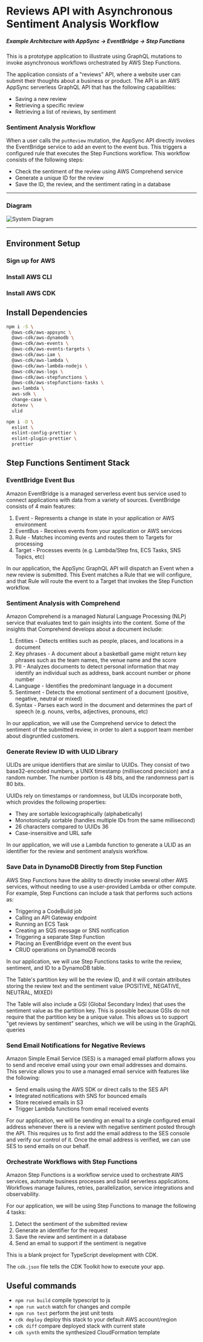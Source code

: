 # Reviews API with Asynchronous Sentiment Analysis Workflow

##### Example Architecture with AppSync -> EventBridge -> Step Functions

This is a prototype application to illustrate using GraphQL mutations to invoke asynchronous workflows orchestrated by AWS Step Functions.

The application consists of a "reviews" API, where a website user can submit their thoughts about a business or product. The API is an AWS AppSync serverless GraphQL API that has the following capabilities:

- Saving a new review
- Retrieving a specific review
- Retrieving a list of reviews, by sentiment

### Sentiment Analysis Workflow

When a user calls the `putReview` mutation, the AppSync API directly invokes the EventBridge service to add an event to the event bus. This triggers a configured rule that executes the Step Functions workflow. This workflow consists of the following steps:

- Check the sentiment of the review using AWS Comprehend service
- Generate a unique ID for the review
- Save the ID, the review, and the sentiment rating in a database

---

### Diagram

![System Diagram](/diagram.png)

---

## Environment Setup

### Sign up for AWS

### Install AWS CLI

### Install AWS CDK

## Install Dependencies

```bash
npm i -S \
  @aws-cdk/aws-appsync \
  @aws-cdk/aws-dynamodb \
  @aws-cdk/aws-events \
  @aws-cdk/aws-events-targets \
  @aws-cdk/aws-iam \
  @aws-cdk/aws-lambda \
  @aws-cdk/aws-lambda-nodejs \
  @aws-cdk/aws-logs \
  @aws-cdk/aws-stepfunctions \
  @aws-cdk/aws-stepfunctions-tasks \
  aws-lambda \
  aws-sdk \
  change-case \
  dotenv \
  ulid

npm i -D \
  eslint \
  eslint-config-prettier \
  eslint-plugin-prettier \
  prettier
```

## Step Functions Sentiment Stack

### EventBridge Event Bus

Amazon EventBridge is a managed serverless event bus service used to connect applications with data from a variety of sources. EventBridge consists of 4 main features:

1. Event - Represents a change in state in your application or AWS environment
1. EventBus - Receives events from your application or AWS services
1. Rule - Matches incoming events and routes them to Targets for processing
1. Target - Processes events (e.g. Lambda/Step fns, ECS Tasks, SNS Topics, etc)

In our application, the AppSync GraphQL API will dispatch an Event when a new review is submitted. This Event matches a Rule that we will configure, and that Rule will route the event to a Target that invokes the Step Function workflow.

### Sentiment Analysis with Comprehend

Amazon Comprehend is a managed Natural Language Processing (NLP) service that evaluates text to gain insights into the content. Some of the insights that Comprehend develops about a document include:

1. Entities - Detects entities such as people, places, and locations in a document
1. Key phrases - A document about a basketball game might return key phrases such as the team names, the venue name and the score
1. PII - Analyzes documents to detect personal information that may identify an individual such as address, bank account number or phone number
1. Language - Identifies the predominant language in a document
1. Sentiment - Detects the emotional sentiment of a document (positive, negative, neutral or mixed)
1. Syntax - Parses each word in the document and determines the part of speech (e.g. nouns, verbs, adjectives, pronouns, etc)

In our application, we will use the Comprehend service to detect the sentiment of the submitted review, in order to alert a support team member about disgruntled customers.

### Generate Review ID with ULID Library

ULIDs are unique identifiers that are similar to UUIDs. They consist of two base32-encoded numbers, a UNIX timestamp (millisecond precision) and a random number. The number portion is 48 bits, and the randomness part is 80 bits.

UUIDs rely on timestamps or randomness, but ULIDs incorporate both, which provides the following properties:

- They are sortable lexicographically (alphabetically)
- Monotonically sortable (handles multiple IDs from the same millisecond)
- 26 characters compared to UUIDs 36
- Case-insensitive and URL safe

In our application, we will use a Lambda function to generate a ULID as an identifier for the review and sentiment analysis workflow.

### Save Data in DynamoDB Directly from Step Function

AWS Step Functions have the ability to directly invoke several other AWS services, without needing to use a user-provided Lambda or other compute. For example, Step Functions can include a task that performs such actions as:

- Triggering a CodeBuild job
- Calling an API Gateway endpoint
- Running an ECS Task
- Creating an SQS message or SNS notification
- Triggering a separate Step Function
- Placing an EventBridge event on the event bus
- CRUD operations on DynamoDB records

In our application, we will use Step Functions tasks to write the review, sentiment, and ID to a DynamoDB table.

The Table's partition key will be the review ID, and it will contain attributes storing the review text and the sentiment value (POSITIVE, NEGATIVE, NEUTRAL, MIXED)

The Table will also include a GSI (Global Secondary Index) that uses the sentiment value as the partition key. This is possible because GSIs do not require that the partition key be a unique value. This allows us to support "get reviews by sentiment" searches, which we will be using in the GraphQL queries

### Send Email Notifications for Negative Reviews

Amazon Simple Email Service (SES) is a managed email platform allows you to send and receive email using your own email addresses and domains. This service allows you to use a managed email service with features like the following:

- Send emails using the AWS SDK or direct calls to the SES API
- Integrated notifications with SNS for bounced emails
- Store received emails in S3
- Trigger Lambda functions from email received events

For our application, we will be sending an email to a single configured email address whenever there is a review with negative sentiment posted through the API. This requires us to first add the email address to the SES console and verify our control of it. Once the email address is verified, we can use SES to send emails on our behalf.

### Orchestrate Workflows with Step Functions

Amazon Step Functions is a workflow service used to orchestrate AWS services, automate business processes and build serverless applications. Workflows manage failures, retries, parallelization, service integrations and observability.

For our application, we will be using Step Functions to manage the following 4 tasks:

1. Detect the sentiment of the submitted review
1. Generate an identifier for the request
1. Save the review and sentiment in a database
1. Send an email to support if the sentiment is negative

This is a blank project for TypeScript development with CDK.

The `cdk.json` file tells the CDK Toolkit how to execute your app.

## Useful commands

- `npm run build` compile typescript to js
- `npm run watch` watch for changes and compile
- `npm run test` perform the jest unit tests
- `cdk deploy` deploy this stack to your default AWS account/region
- `cdk diff` compare deployed stack with current state
- `cdk synth` emits the synthesized CloudFormation template
